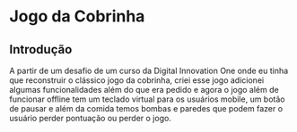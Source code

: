 # Jogo da Cobrinha

## Introdução

A partir de um desafio de um curso da Digital Innovation One onde eu tinha que reconstruir o clássico jogo da cobrinha, criei esse jogo adicionei algumas funcionalidades além do que era pedido e agora o jogo além de funcionar offline tem um teclado virtual para os usuários mobile, um botão de pausar e além da comida temos bombas e paredes que podem fazer o usuário perder pontuação ou perder o jogo.